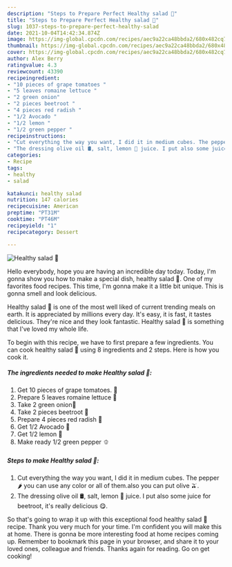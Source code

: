 ```yaml
---
description: "Steps to Prepare Perfect Healthy salad 🥗"
title: "Steps to Prepare Perfect Healthy salad 🥗"
slug: 1037-steps-to-prepare-perfect-healthy-salad
date: 2021-10-04T14:42:34.874Z
image: https://img-global.cpcdn.com/recipes/aec9a22ca48bbda2/680x482cq70/healthy-salad-recipe-main-photo.jpg
thumbnail: https://img-global.cpcdn.com/recipes/aec9a22ca48bbda2/680x482cq70/healthy-salad-recipe-main-photo.jpg
cover: https://img-global.cpcdn.com/recipes/aec9a22ca48bbda2/680x482cq70/healthy-salad-recipe-main-photo.jpg
author: Alex Berry
ratingvalue: 4.3
reviewcount: 43390
recipeingredient:
- "10 pieces of grape tomatoes "
- "5 leaves romaine lettuce "
- "2 green onion"
- "2 pieces beetroot "
- "4 pieces red radish "
- "1/2 Avocado "
- "1/2 lemon "
- "1/2 green pepper "
recipeinstructions:
- "Cut everything the way you want, I did it in medium cubes. The pepper 🌶 you can use any color or all of them.also you can put olive 🫒."
- "The dressing olive oil 🛢, salt, lemon 🍋 juice. I put also some juice for beetroot, it&#39;s really delicious 😋."
categories:
- Recipe
tags:
- healthy
- salad

katakunci: healthy salad 
nutrition: 147 calories
recipecuisine: American
preptime: "PT31M"
cooktime: "PT46M"
recipeyield: "1"
recipecategory: Dessert

---
```



![Healthy salad 🥗](https://img-global.cpcdn.com/recipes/aec9a22ca48bbda2/680x482cq70/healthy-salad-recipe-main-photo.jpg)

Hello everybody, hope you are having an incredible day today. Today, I'm gonna show you how to make a special dish, healthy salad 🥗. One of my favorites food recipes. This time, I'm gonna make it a little bit unique. This is gonna smell and look delicious.



Healthy salad 🥗 is one of the most well liked of current trending meals on earth. It is appreciated by millions every day. It's easy, it is fast, it tastes delicious. They're nice and they look fantastic. Healthy salad 🥗 is something that I've loved my whole life.


To begin with this recipe, we have to first prepare a few ingredients. You can cook healthy salad 🥗 using 8 ingredients and 2 steps. Here is how you cook it.

<!--inarticleads1-->

##### The ingredients needed to make Healthy salad 🥗:

1. Get 10 pieces of grape tomatoes. 🍅
1. Prepare 5 leaves romaine lettuce 🥬
1. Take 2 green onion🧅
1. Take 2 pieces beetroot 🌸
1. Prepare 4 pieces red radish 🍁
1. Get 1/2 Avocado 🥑
1. Get 1/2 lemon 🍋
1. Make ready 1/2 green pepper 🫑




<!--inarticleads2-->

##### Steps to make Healthy salad 🥗:

1. Cut everything the way you want, I did it in medium cubes. The pepper 🌶 you can use any color or all of them.also you can put olive 🫒.
1. The dressing olive oil 🛢, salt, lemon 🍋 juice. I put also some juice for beetroot, it&#39;s really delicious 😋.




So that's going to wrap it up with this exceptional food healthy salad 🥗 recipe. Thank you very much for your time. I'm confident you will make this at home. There is gonna be more interesting food at home recipes coming up. Remember to bookmark this page in your browser, and share it to your loved ones, colleague and friends. Thanks again for reading. Go on get cooking!
